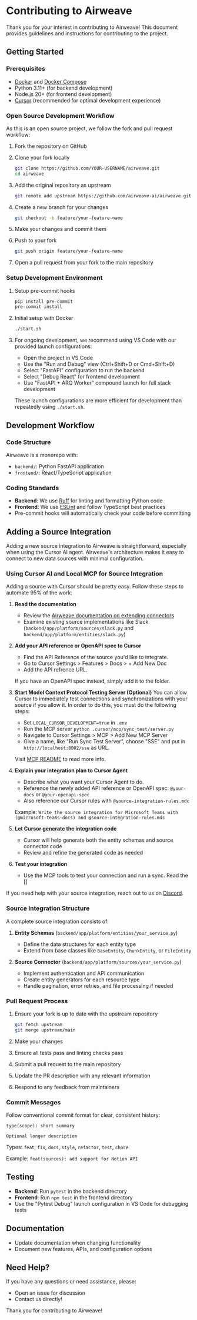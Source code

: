# Contributing to Airweave

Thank you for your interest in contributing to Airweave! This document provides guidelines and instructions for contributing to the project.

## Getting Started

### Prerequisites

- [Docker](https://docs.docker.com/get-docker/) and [Docker Compose](https://docs.docker.com/compose/install/)
- Python 3.11+ (for backend development)
- Node.js 20+ (for frontend development)
- [Cursor](https://www.cursor.com/) (recommended for optimal development experience)

### Open Source Development Workflow

As this is an open source project, we follow the fork and pull request workflow:

1. Fork the repository on GitHub
2. Clone your fork locally
   ```bash
   git clone https://github.com/YOUR-USERNAME/airweave.git
   cd airweave
   ```

3. Add the original repository as upstream
   ```bash
   git remote add upstream https://github.com/airweave-ai/airweave.git
   ```

4. Create a new branch for your changes
   ```bash
   git checkout -b feature/your-feature-name
   ```

5. Make your changes and commit them
6. Push to your fork
   ```bash
   git push origin feature/your-feature-name
   ```

7. Open a pull request from your fork to the main repository

### Setup Development Environment

1. Setup pre-commit hooks
   ```bash
   pip install pre-commit
   pre-commit install
   ```

2. Initial setup with Docker
   ```bash
   ./start.sh
   ```

3. For ongoing development, we recommend using VS Code with our provided launch configurations:
   - Open the project in VS Code
   - Use the "Run and Debug" view (Ctrl+Shift+D or Cmd+Shift+D)
   - Select "FastAPI" configuration to run the backend
   - Select "Debug React" for frontend development
   - Use "FastAPI + ARQ Worker" compound launch for full stack development

   These launch configurations are more efficient for development than repeatedly using `./start.sh`.

## Development Workflow

### Code Structure

Airweave is a monorepo with:
- `backend/`: Python FastAPI application
- `frontend/`: React/TypeScript application

### Coding Standards

- **Backend**: We use [Ruff](https://github.com/astral-sh/ruff) for linting and formatting Python code
- **Frontend**: We use [ESLint](https://eslint.org/) and follow TypeScript best practices
- Pre-commit hooks will automatically check your code before committing

## Adding a Source Integration

Adding a new source integration to Airweave is straightforward, especially when using the Cursor AI agent. Airweave's architecture makes it easy to connect to new data sources with minimal configuration.

### Using Cursor AI and Local MCP for Source Integration

Adding a source with Cursor should be pretty easy. Follow these steps to automate 95% of the work:


1. **Read the documentation**
   - Review the [Airweave documentation on extending connectors](https://docs.airweave.ai/extending-connectors)
   - Examine existing source implementations like Slack (`backend/app/platform/sources/slack.py` and `backend/app/platform/entities/slack.py`)

2. **Add your API reference or OpenAPI spec to Cursor**
   - Find the API Reference of the source you'd like to integrate.
   - Go to Cursor Settings > Features > Docs > + Add New Doc
   - Add the API refrence URL.

   If you have an OpenAPI spec instead, simply add it to the folder.

3. **Start Model Context Protocol Testing Server (Optional)**
   You can allow Cursor to immediately test connections and synchronizations with your source if you allow it. In order to do this, you must do the following steps:
   - Set `LOCAL_CURSOR_DEVELOPMENT=true` in `.env `
   - Run the MCP server `python .cursor/mcp/sync_test/server.py`
   - Navigate to Cursor Settings > MCP > Add New MCP Server
   - Give a name, like "Run Sync Test Server", choose "SSE" and put in `http://localhost:8002/sse` as URL.

   Visit [MCP README](https://github.com/airweave-ai/airweave/blob/main/.cursor/mcp/sync_test/README.md) to read more info.

4. **Explain your integration plan to Cursor Agent**
   - Describe what you want your Cursor Agent to do.
   - Reference the newly added API reference or OpenAPI spec: `@your-docs` or `@your-openapi-spec`
   - Also reference our Cursor rules with `@source-integration-rules.mdc`

   Example: `Write the source integration for Microsoft Teams with (@microsoft-teams-docs) and @source-integration-rules.mdc`

5. **Let Cursor generate the integration code**
   - Cursor will help generate both the entity schemas and source connector code
   - Review and refine the generated code as needed

6. **Test your integration**
   - Use the MCP tools to test your connection and run a sync. Read the []

If you need help with your source integration, reach out to us on [Discord](https://discord.com/invite/484HY9Ehxt).

### Source Integration Structure

A complete source integration consists of:

1. **Entity Schemas** (`backend/app/platform/entities/your_service.py`)
   - Define the data structures for each entity type
   - Extend from base classes like `BaseEntity`, `ChunkEntity`, or `FileEntity`

2. **Source Connector** (`backend/app/platform/sources/your_service.py`)
   - Implement authentication and API communication
   - Create entity generators for each resource type
   - Handle pagination, error retries, and file processing if needed

### Pull Request Process

1. Ensure your fork is up to date with the upstream repository
   ```bash
   git fetch upstream
   git merge upstream/main
   ```

2. Make your changes
3. Ensure all tests pass and linting checks pass
4. Submit a pull request to the main repository
5. Update the PR description with any relevant information
6. Respond to any feedback from maintainers

### Commit Messages

Follow conventional commit format for clear, consistent history:
```
type(scope): short summary

Optional longer description
```

Types: `feat`, `fix`, `docs`, `style`, `refactor`, `test`, `chore`

Example: `feat(sources): add support for Notion API`

## Testing

- **Backend**: Run `pytest` in the backend directory
- **Frontend**: Run `npm test` in the frontend directory
- Use the "Pytest Debug" launch configuration in VS Code for debugging tests

## Documentation

- Update documentation when changing functionality
- Document new features, APIs, and configuration options

## Need Help?

If you have any questions or need assistance, please:
- Open an issue for discussion
- Contact us directly!

Thank you for contributing to Airweave!

